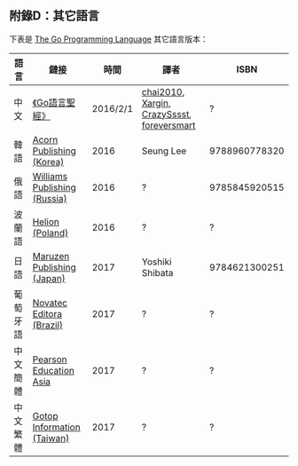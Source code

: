 ## 附錄D：其它語言

下表是 [The Go Programming Language](http://www.gopl.io/) 其它語言版本：

語言 | 鏈接 | 時間 | 譯者 | ISBN
---- | ---- | ---- | ---- | ----
中文     | [《Go語言聖經》][gopl-zh] | 2016/2/1 | [chai2010][chai2010], [Xargin][Xargin], [CrazySssst][CrazySssst], [foreversmart][foreversmart] | ?
韓語     | [Acorn Publishing (Korea)](http://www.acornpub.co.kr/) | 2016 | Seung Lee | 9788960778320
俄語     | [Williams Publishing (Russia)](http://www.williamspublishing.com/) | 2016 | ? | 9785845920515
波蘭語   | [Helion (Poland)](http://helion.pl/) | 2016 | ? | ?
日語     | [Maruzen Publishing (Japan)](http://www.maruzen.co.jp/corp/en/services/publishing.html) | 2017 | Yoshiki Shibata | 9784621300251
葡萄牙語 | [Novatec Editora (Brazil)](http://novatec.com.br/) |2017 | ? | ?
中文簡體 | [Pearson Education Asia](http://www.pearsonapac.com/) |2017 | ? | ?
中文繁體 | [Gotop Information (Taiwan)](http://www.gotop.com.tw/) | 2017 | ? | ?


[gopl-zh]: http://golang-china.github.io/gopl-zh/  "《Go語言聖經》"

[chai2010]: https://github.com/chai2010
[Xargin]: https://github.com/cch123
[CrazySssst]: https://github.com/CrazySssst
[foreversmart]: https://github.com/foreversmart
